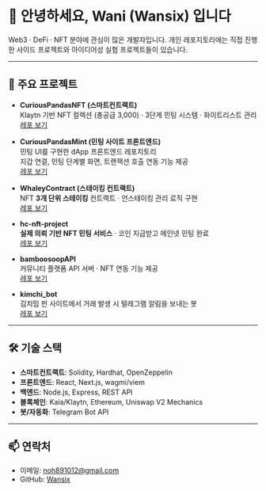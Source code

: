 # 👋 안녕하세요, Wani (Wansix) 입니다

Web3 · DeFi · NFT 분야에 관심이 많은 개발자입니다.
개인 레포지토리에는 직접 진행한 사이드 프로젝트와 아이디어성 실험 프로젝트들이 있습니다.

---

## 🚀 주요 프로젝트

- **CuriousPandasNFT (스마트컨트랙트)**  
  Klaytn 기반 NFT 컬렉션 (총공급 3,000) · 3단계 민팅 시스템 · 화이트리스트 관리  
  [레포 보기](https://github.com/Wansix/curiousPandasNFT)

- **CuriousPandasMint (민팅 사이트 프론트엔드)**  
  민팅 UI를 구현한 dApp 프론트엔드 레포지토리  
  지갑 연결, 민팅 단계별 화면, 트랜잭션 호출 연동 기능 제공  
  [레포 보기](https://github.com/Wansix/curiousPandasMint)

- **WhaleyContract (스테이킹 컨트랙트)**  
  NFT **3개 단위 스테이킹** 컨트랙트 · 언스테이킹 관리 로직 구현  
  [레포 보기](https://github.com/Wansix/whaleyContract)

- **hc-nft-project**  
  **실제 의뢰 기반 NFT 민팅 서비스** · 코인 지급받고 메인넷 민팅 완료  
  [레포 보기](https://github.com/Wansix/hc-nft-project)

- **bamboosoopAPI**  
  커뮤니티 플랫폼 API 서버 · NFT 연동 기능 제공  
  [레포 보기](https://github.com/Wansix/bamboosoopAPI)

- **kimchi_bot**  
  김치밈 펀 사이트에서 거래 발생 시 텔레그램 알림을 보내는 봇  
  [레포 보기](https://github.com/Wansix/kimchi_bot)

---

## 🛠️ 기술 스택
- **스마트컨트랙트**: Solidity, Hardhat, OpenZeppelin  
- **프론트엔드**: React, Next.js, wagmi/viem  
- **백엔드**: Node.js, Express, REST API  
- **블록체인**: Kaia/Klaytn, Ethereum, Uniswap V2 Mechanics  
- **봇/자동화**: Telegram Bot API  

---

## 📫 연락처
- 이메일: noh891012@gmail.com  
- GitHub: [Wansix](https://github.com/Wansix)
